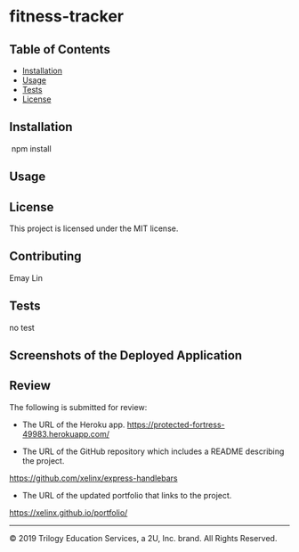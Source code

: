 # fitness-tracker


## Table of Contents
  - [Installation](#installation)
  - [Usage](#usage)
  - [Tests](#tests)
  - [License](#license)

## Installation
  ​
npm install

## Usage


## License
This project is licensed under the MIT license.

## Contributing
Emay Lin

## Tests
no test

## Screenshots of the Deployed Application 


## Review

The following is submitted for review:

* The URL of the Heroku app.
https://protected-fortress-49983.herokuapp.com/

* The URL of the GitHub repository which includes a README describing the project.

https://github.com/xelinx/express-handlebars

* The URL of the updated portfolio that links to the project.

https://xelinx.github.io/portfolio/

- - -
© 2019 Trilogy Education Services, a 2U, Inc. brand. All Rights Reserved.
